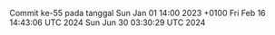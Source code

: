 Commit ke-55 pada tanggal Sun Jan 01 14:00 2023 +0100
Fri Feb 16 14:43:06 UTC 2024
Sun Jun 30 03:30:29 UTC 2024
